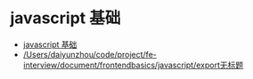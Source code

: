 # javascript 基础

+ [javascript 基础](/frontendbasics/javascript/1)
+ [/Users/daiyunzhou/code/project/fe-interview/document/frontendbasics/javascript/export无标题](/frontendbasics/javascript/export)